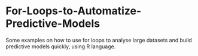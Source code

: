 For-Loops-to-Automatize-Predictive-Models
=========================================

Some examples on how to use for loops to analyse large datasets and build predictive models quickly, using R language.

